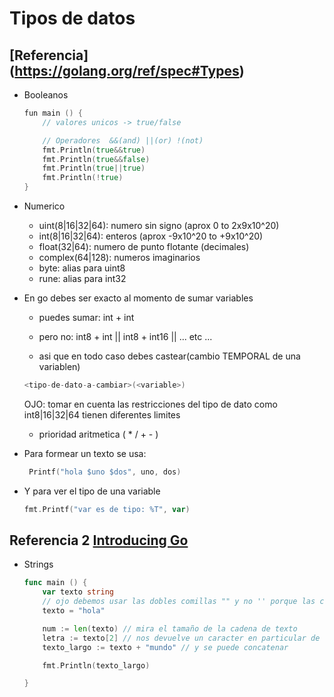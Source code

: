 # Tipos de datos

## [Referencia] (https://golang.org/ref/spec#Types)

- Booleanos
    ```go
    fun main () {
        // valores unicos -> true/false

        // Operadores  &&(and) ||(or) !(not)
        fmt.Println(true&&true)
        fmt.Println(true&&false)
        fmt.Println(true||true)
        fmt.Println(!true)
    }
    ```
- Numerico
    - uint(8|16|32|64): numero sin signo (aprox 0 to 2x9x10^20)
    - int(8|16|32|64): enteros (aprox -9x10^20 to +9x10^20)
    - float(32|64): numero de punto flotante (decimales)
    - complex(64|128): numeros imaginarios
    - byte: alias para uint8
    - rune: alias para  int32


- En go debes ser exacto al momento de sumar variables
    - puedes sumar: int + int
    - pero no: int8 + int || int8 + int16 || ... etc ...

    - asi que en todo caso debes castear(cambio TEMPORAL de una variablen)
     ```go
     <tipo-de-dato-a-cambiar>(<variable>)
     ```
     OJO: tomar en cuenta las restricciones del tipo de dato como int8|16|32|64 tienen diferentes limites
    - prioridad aritmetica (  * / + - )


- Para formear un texto se usa:
    ```go
     Printf("hola $uno $dos", uno, dos)
    ```
- Y para ver el tipo de una variable
    ```go
    fmt.Printf("var es de tipo: %T", var)
    ```

## Referencia 2 [Introducing Go]()

- Strings
    ```go
    func main () {
        var texto string
        // ojo debemos usar las dobles comillas "" y no '' porque las comillas '' solo sirven para caracteres unicos
        texto = "hola"

        num := len(texto) // mira el tamaño de la cadena de texto
        letra := texto[2] // nos devuelve un caracter en particular de la cadena
        texto_largo := texto + "mundo" // y se puede concatenar

        fmt.Println(texto_largo)

    }
    ```
